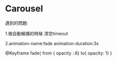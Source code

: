 # Carousel

遇到的問題:


1.做自動輪播的時候 清空timeout



2.animation-name:fade animation-duration:3s


@Keyframe fade{
  from { opacity :.6}
  to{ opacity: 1}
}
